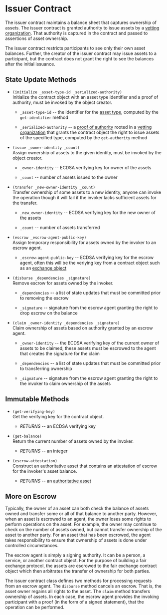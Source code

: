 # Issuer Contract #

The issuer contract maintains a balance sheet that captures ownership of assets. The issuer contract
is granted authority to issue assets by a [vetting organization](vetting.md). That authority is
captured in the contract and passed to assertions of asset ownership.

The issuer contract restricts participants to see only their own asset balances. Further, the
creator of the issuer contract may issue assets to a participant, but the contract does not grant
the right to see the balances after the initial issuance.

## State Update Methods ##

* `(initialize _asset-type-id _serialized-authority)`\
Initialize the contract object with an asset type identifier and a proof of authority, must be
invoked by the object creator.

    * `_asset-type-id` -- the identifier for the [asset type](asset_type.md), computed by the
      `get-identifier` method

    * `_serialized-authority` -- a [proof of authority](protocol_objects.md#proof-of-authority)
    rooted in a [vetting organization](vetting.md) that grants the contract object the right to
    issue assets of the specified type, computed by the `get-authority` method

* `(issue _owner-identity _count)`\
Assign ownership of assets to the given identity, must be invoked by the object creator.

    * `_owner-identity` -- ECDSA verifying key for owner of the assets

    * `_count` -- number of assets issued to the owner

* `(transfer _new-owner-identity _count)`\
Transfer ownership of some assets to a new identity, anyone can invoke the operation though it will
fail if the invoker lacks sufficient assets for the transfer.

    * `_new_owner-identity` -- ECDSA verifying key for the new owner of the assets

    * `_count` -- number of assets transferred

* `(escrow _escrow-agent-public-key)`\
Assign temporary responsibility for assets owned by the invoker to an escrow agent.

    * `_escrow-agent-public-key` -- ECDSA verifying key for the escrow agent, often this will be the
    veriying key from a contract object such as an [exchange object](fair_exchange.md)

* `(disburse _dependencies _signature)`\
Remove escrow for assets owned by the invoker.

    * `_dependencies` -- a list of state updates that must be committed prior to removing the escrow

    * `_signature` -- signature from the escrow agent granting the right to drop escrow on the
    balance

* `(claim _owner-identity _dependencies _signature)`\
Claim ownership of assets based on authority granted by an escrow agent.

    * `_owner-identity` -- the ECDSA verifying key of the current owner of assets to be claimed,
    these assets must be escrowed to the agent that creates the signature for the claim

    * `_dependencies` -- a list of state updates that must be committed prior to transferring
    ownership

    * `_signature` -- signature from the escrow agent granting the right to the invoker to claim
    ownership of the assets

## Immutable Methods ##

* `(get-verifying-key)`\
Get the verifying key for the contract object.

    * *RETURNS* -- an ECDSA verifying key

* `(get-balance)`\
Return the current number of assets owned by the invoker.

    * *RETURNS* -- an integer

* `(escrow-attestation)`\
Construct an authoritative asset that contains an attestation of escrow for the invoker's asset
balance.

    * *RETURNS* -- an [authoritative asset](protocol_objects.md#authoritative-asset)

## More on Escrow ##

Typically, the owner of an asset can both check the balance of assets owned and transfer some or all
of that balance to another party. However, when an asset is escrowed to an agent, the owner loses
some rights to perform operations on the asset. For example, the owner may continue to check on the
number of assets owned, but cannot transfer ownership of the asset to another party. For an asset
that has been escrowed, the agent takes responsibility to ensure that ownership of assets is done
under controlled circumstances.

The escrow agent is simply a signing authority. It can be a person, a service, or another contract
object. For the purpose of building a fair exchange protocol, the assets are escrowed to the fair
exchange contract object which then arbitrates the transfer of ownership for both parties.

The issuer contract class defines two methods for processing requests from an escrow agent. The
`disburse` method cancels an escrow. That is, the asset owner regains all rights to the asset. The
`claim` method transfers ownership of assets. In each case, the escrow agent provides the invoking
participant with a proof (in the form of a signed statement), that the operation can be performed.
